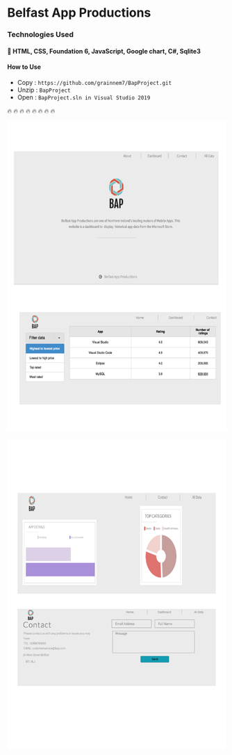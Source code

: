 
# Belfast App Productions
### Technologies Used
####  :rocket: HTML, CSS, Foundation 6, JavaScript, Google chart, C#, Sqlite3
#### How to Use 
 - Copy  : `https://github.com/grainnem7/BapProject.git`
 - Unzip   : `BapProject`
 - Open : `BapProject.sln in Visual Studio 2019`

:fire: :fire: :fire: :fire: :fire: :fire: :fire: :fire:

![image 01](https://github.com/grainnem7/BapProject/blob/master/images/img_01.png?raw=true)
<br/><br/>
![image 02](https://github.com/grainnem7/BapProject/blob/master/images/img_02.png?raw=true)
